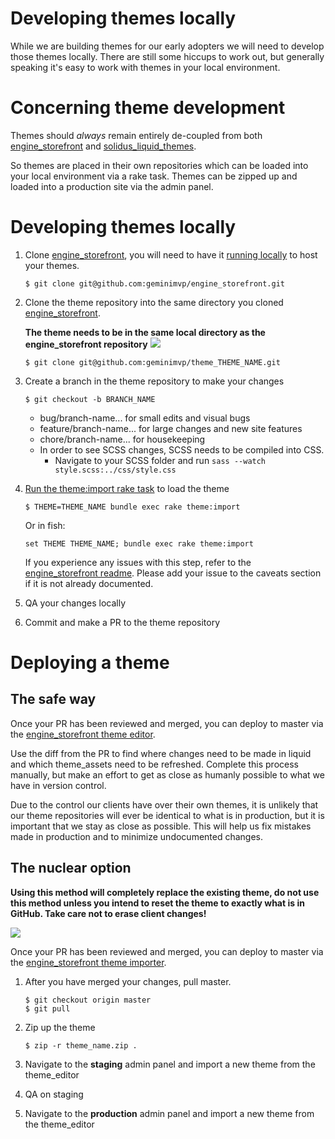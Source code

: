 
# Developing themes locally

While we are building themes for our early adopters we will need to develop those themes locally. There are still some hiccups to work out, but generally speaking it's easy to work with themes in your local environment.

# Concerning theme development

Themes should *always* remain entirely de-coupled from both [engine_storefront](https://github.com/geminimvp/engine_storefront) and [solidus_liquid_themes](https://github.com/geminimvp/solidus_liquid_themes).

So themes are placed in their own repositories which can be loaded into your local environment via a rake task. Themes can be zipped up and loaded into a production site via the admin panel.

# Developing themes locally

1. Clone [engine_storefront](https://github.com/geminimvp/engine_storefront), you will need to have it [running locally](https://github.com/geminimvp/engine_storefront/blob/master/README.md) to host your themes.

	```
	$ git clone git@github.com:geminimvp/engine_storefront.git
	```

2. Clone the theme repository into the same directory you cloned [engine_storefront](https://github.com/geminimvp/engine_storefront).

	**The theme needs to be in the same local directory as the engine_storefront repository**
	<img src="https://media.giphy.com/media/l2JedPGiZueLYAryo/giphy.gif" />



	```
	$ git clone git@github.com:geminimvp/theme_THEME_NAME.git
	```

3. Create a branch in the theme repository to make your changes
	```
	$ git checkout -b BRANCH_NAME
	```
	- bug/branch-name... for small edits and visual bugs
	- feature/branch-name... for large changes and new site features
	- chore/branch-name... for housekeeping
	- In order to see SCSS changes, SCSS needs to be compiled into CSS.
		- Navigate to your SCSS folder and run ```sass --watch style.scss:../css/style.css```

4. [Run the theme:import rake task](https://github.com/geminimvp/engine_storefront/blob/master/README.md#importing-themes) to load the theme

	```
	$ THEME=THEME_NAME bundle exec rake theme:import
	```
	Or in fish:
	```
	set THEME THEME_NAME; bundle exec rake theme:import
	```

	If you experience any issues with this step, refer to the [engine_storefront readme](https://github.com/geminimvp/engine_storefront/blob/master/README.md#importing-themes). Please add your issue to the caveats section if it is not already documented.

5. QA your changes locally

6. Commit and make a PR to the theme repository

# Deploying a theme

## The safe way

Once your PR has been reviewed and merged, you can deploy to master via the [engine_storefront theme editor](https://github.com/geminimvp/engine_storefront/blob/master/app/models/spree/theme_archive_importer.rb).

Use the diff from the PR to find where changes need to be made in liquid and which theme_assets need to be refreshed. Complete this process manually, but make an effort to get as close as humanly possible to what we have in version control.

Due to the control our clients have over their own themes, it is unlikely that our theme repositories will ever be identical to what is in production, but it is important that we stay as close as possible. This will help us fix mistakes made in production and to minimize undocumented changes.

## The nuclear option

**Using this method will completely replace the existing theme, do not use this method unless you intend to reset the theme to exactly what is in GitHub. Take care not to erase client changes!**

 <img src="https://media.giphy.com/media/xUA7bbaSmCUfNYjhks/giphy.gif" />

Once your PR has been reviewed and merged, you can deploy to master via the [engine_storefront theme importer](https://github.com/geminimvp/engine_storefront/blob/master/app/models/spree/theme_archive_importer.rb).

1. After you have merged your changes, pull master.

	```
	$ git checkout origin master
	$ git pull
	```

2. Zip up the theme

	```
	$ zip -r theme_name.zip .
	```

3. Navigate to the **staging** admin panel and import a new theme from the theme_editor

4. QA on staging

5. Navigate to the **production** admin panel and import a new theme from the theme_editor
